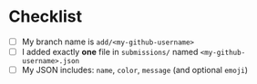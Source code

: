 # Checklist

- [ ] My branch name is `add/<my-github-username>`
- [ ] I added exactly **one** file in `submissions/` named `<my-github-username>.json`
- [ ] My JSON includes: `name`, `color`, `message` (and optional `emoji`)
